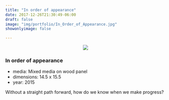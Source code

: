 ```yaml
---
title: "In order of appearance"
date: 2017-12-26T21:30:49-06:00
draft: false
image: "img/portfolio/In_Order_of_Appearance.jpg"
showonlyimage: false

---
```

<p align="center"><img src="/img/portfolio/In_Order_of_Appearance.jpg">

### In order of appearance

* media: Mixed media on wood panel
* dimensions: 14.5 x 15.5
* year: 2015

Without a straight path forward, how do we know when we make progress?
